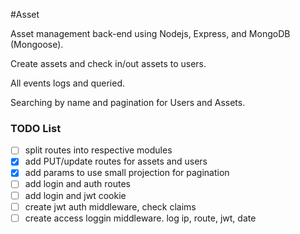 #Asset

Asset management back-end using Nodejs, Express, and MongoDB (Mongoose).

Create assets and check in/out assets to users.

All events logs and queried.

Searching by name and pagination for Users and Assets.


### TODO List
- [ ] split routes into respective modules
- [x] add PUT/update routes for assets and users
- [x] add params to use small projection for pagination
- [ ] add login and auth routes
- [ ] add login and jwt cookie
- [ ] create jwt auth middleware, check claims
- [ ] create access loggin middleware. log ip, route, jwt, date
